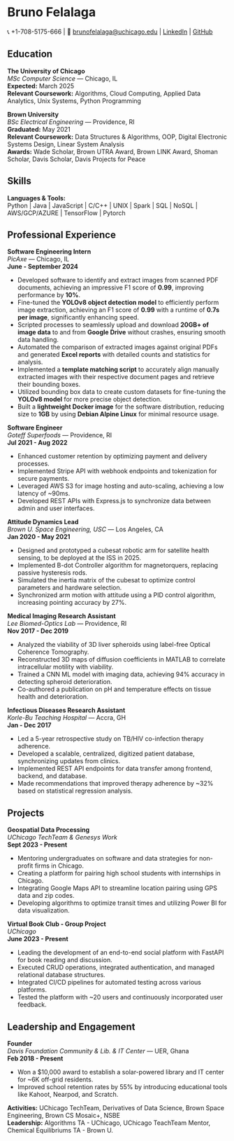 # Bruno Felalaga

📞 +1-708-5175-666 | 📧 [brunofelalaga@uchicago.edu](mailto:brunofelalaga@uchicago.edu) | [LinkedIn](#) | [GitHub](#)

## Education

**The University of Chicago**  
*MSc Computer Science* — Chicago, IL  
**Expected:** March 2025  
**Relevant Coursework:** Algorithms, Cloud Computing, Applied Data Analytics, Unix Systems, Python Programming

**Brown University**  
*BSc Electrical Engineering* — Providence, RI  
**Graduated:** May 2021  
**Relevant Coursework:** Data Structures & Algorithms, OOP, Digital Electronic Systems Design, Linear System Analysis  
**Awards:** Wade Scholar, Brown UTRA Award, Brown LINK Award, Shoman Scholar, Davis Scholar, Davis Projects for Peace

## Skills

**Languages & Tools:**  
Python | Java | JavaScript | C/C++ | UNIX | Spark | SQL | NoSQL | AWS/GCP/AZURE | TensorFlow | Pytorch

## Professional Experience
**Software Engineering Intern**  
*PicAxe* — Chicago, IL  
**June - September 2024**  
- Developed software to identify and extract images from scanned PDF documents, achieving an impressive F1 score of **0.99**, improving performance by **10%**.
- Fine-tuned the **YOLOv8 object detection model** to efficiently perform image extraction, achieving an F1 score of **0.99** with a runtime of **0.7s per image**, significantly enhancing speed.
- Scripted processes to seamlessly upload and download **20GB+ of image data** to and from **Google Drive** without crashes, ensuring smooth data handling.
- Automated the comparison of extracted images against original PDFs and generated **Excel reports** with detailed counts and statistics for analysis.
- Implemented a **template matching script** to accurately align manually extracted images with their respective document pages and retrieve their bounding boxes.
- Utilized bounding box data to create custom datasets for fine-tuning the **YOLOv8 model** for more precise object detection.
- Built a **lightweight Docker image** for the software distribution, reducing size to **1GB** by using **Debian Alpine Linux** for minimal resource usage.

**Software Engineer**  
*Goteff Superfoods* — Providence, RI  
**Jul 2021 - Aug 2022**  
- Enhanced customer retention by optimizing payment and delivery processes.
- Implemented Stripe API with webhook endpoints and tokenization for secure payments.
- Leveraged AWS S3 for image hosting and auto-scaling, achieving a low latency of ~90ms.
- Developed REST APIs with Express.js to synchronize data between admin and user interfaces.

**Attitude Dynamics Lead**  
*Brown U. Space Engineering, USC* — Los Angeles, CA  
**Jan 2020 - May 2021**  
- Designed and prototyped a cubesat robotic arm for satellite health sensing, to be deployed at the ISS in 2025.
- Implemented B-dot Controller algorithm for magnetorquers, replacing passive hysteresis rods.
- Simulated the inertia matrix of the cubesat to optimize control parameters and hardware selection.
- Synchronized arm motion with attitude using a PID control algorithm, increasing pointing accuracy by 27%.

**Medical Imaging Research Assistant**  
*Lee Biomed-Optics Lab* — Providence, RI  
**Nov 2017 - Dec 2019**  
- Analyzed the viability of 3D liver spheroids using label-free Optical Coherence Tomography.
- Reconstructed 3D maps of diffusion coefficients in MATLAB to correlate intracellular motility with viability.
- Trained a CNN ML model with imaging data, achieving 94% accuracy in detecting spheroid deterioration.
- Co-authored a publication on pH and temperature effects on tissue health and deterioration.

**Infectious Diseases Research Assistant**  
*Korle-Bu Teaching Hospital* — Accra, GH  
**Jan - Dec 2017**  
- Led a 5-year retrospective study on TB/HIV co-infection therapy adherence.
- Developed a scalable, centralized, digitized patient database, synchronizing updates from clinics.
- Implemented REST API endpoints for data transfer among frontend, backend, and database.
- Made recommendations that improved therapy adherence by ~32% based on statistical regression analysis.

## Projects

**Geospatial Data Processing**  
*UChicago TechTeam & Genesys Work*  
**Sept 2023 - Present**  
- Mentoring undergraduates on software and data strategies for non-profit firms in Chicago.
- Creating a platform for pairing high school students with internships in Chicago.
- Integrating Google Maps API to streamline location pairing using GPS data and zip codes.
- Developing algorithms to optimize transit times and utilizing Power BI for data visualization.

**Virtual Book Club - Group Project**  
*UChicago*  
**June 2023 - Present**  
- Leading the development of an end-to-end social platform with FastAPI for book reading and discussion.
- Executed CRUD operations, integrated authentication, and managed relational database structures.
- Integrated CI/CD pipelines for automated testing across various platforms.
- Tested the platform with ~20 users and continuously incorporated user feedback.

## Leadership and Engagement

**Founder**  
*Davis Foundation Community & Lib. & IT Center* — UER, Ghana  
**Feb 2018 - Present**  
- Won a $10,000 award to establish a solar-powered library and IT center for ~6K off-grid residents.
- Improved school retention rates by 55% by introducing educational tools like Kahoot, Nearpod, and Scratch.

**Activities:** UChicago TechTeam, Derivatives of Data Science, Brown Space Engineering, Brown CS Mosaic+, NSBE  
**Leadership:** Algorithms TA - UChicago, UChicago TeachTeam Mentor, Chemical Equilibriums TA - Brown U.

